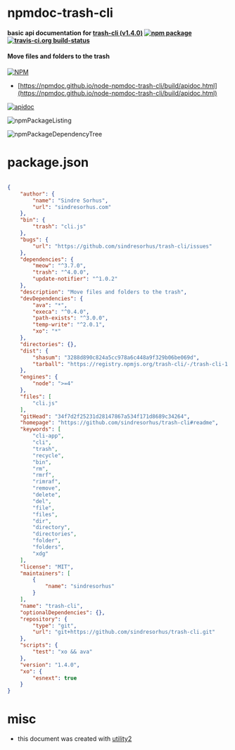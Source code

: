 # npmdoc-trash-cli

#### basic api documentation for  [trash-cli (v1.4.0)](https://github.com/sindresorhus/trash-cli#readme)  [![npm package](https://img.shields.io/npm/v/npmdoc-trash-cli.svg?style=flat-square)](https://www.npmjs.org/package/npmdoc-trash-cli) [![travis-ci.org build-status](https://api.travis-ci.org/npmdoc/node-npmdoc-trash-cli.svg)](https://travis-ci.org/npmdoc/node-npmdoc-trash-cli)

#### Move files and folders to the trash

[![NPM](https://nodei.co/npm/trash-cli.png?downloads=true&downloadRank=true&stars=true)](https://www.npmjs.com/package/trash-cli)

- [https://npmdoc.github.io/node-npmdoc-trash-cli/build/apidoc.html](https://npmdoc.github.io/node-npmdoc-trash-cli/build/apidoc.html)

[![apidoc](https://npmdoc.github.io/node-npmdoc-trash-cli/build/screenCapture.buildCi.browser.%252Ftmp%252Fbuild%252Fapidoc.html.png)](https://npmdoc.github.io/node-npmdoc-trash-cli/build/apidoc.html)

![npmPackageListing](https://npmdoc.github.io/node-npmdoc-trash-cli/build/screenCapture.npmPackageListing.svg)

![npmPackageDependencyTree](https://npmdoc.github.io/node-npmdoc-trash-cli/build/screenCapture.npmPackageDependencyTree.svg)



# package.json

```json

{
    "author": {
        "name": "Sindre Sorhus",
        "url": "sindresorhus.com"
    },
    "bin": {
        "trash": "cli.js"
    },
    "bugs": {
        "url": "https://github.com/sindresorhus/trash-cli/issues"
    },
    "dependencies": {
        "meow": "^3.7.0",
        "trash": "^4.0.0",
        "update-notifier": "^1.0.2"
    },
    "description": "Move files and folders to the trash",
    "devDependencies": {
        "ava": "*",
        "execa": "^0.4.0",
        "path-exists": "^3.0.0",
        "temp-write": "^2.0.1",
        "xo": "*"
    },
    "directories": {},
    "dist": {
        "shasum": "3288d890c824a5cc978a6c448a9f329b06be069d",
        "tarball": "https://registry.npmjs.org/trash-cli/-/trash-cli-1.4.0.tgz"
    },
    "engines": {
        "node": ">=4"
    },
    "files": [
        "cli.js"
    ],
    "gitHead": "34f7d2f25231d28147867a534f171d8689c34264",
    "homepage": "https://github.com/sindresorhus/trash-cli#readme",
    "keywords": [
        "cli-app",
        "cli",
        "trash",
        "recycle",
        "bin",
        "rm",
        "rmrf",
        "rimraf",
        "remove",
        "delete",
        "del",
        "file",
        "files",
        "dir",
        "directory",
        "directories",
        "folder",
        "folders",
        "xdg"
    ],
    "license": "MIT",
    "maintainers": [
        {
            "name": "sindresorhus"
        }
    ],
    "name": "trash-cli",
    "optionalDependencies": {},
    "repository": {
        "type": "git",
        "url": "git+https://github.com/sindresorhus/trash-cli.git"
    },
    "scripts": {
        "test": "xo && ava"
    },
    "version": "1.4.0",
    "xo": {
        "esnext": true
    }
}
```



# misc
- this document was created with [utility2](https://github.com/kaizhu256/node-utility2)
